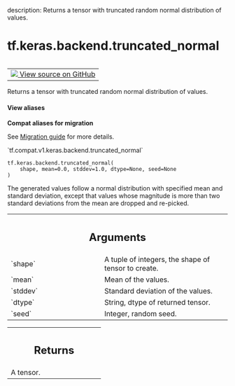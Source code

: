 description: Returns a tensor with truncated random normal distribution of values.

<div itemscope itemtype="http://developers.google.com/ReferenceObject">
<meta itemprop="name" content="tf.keras.backend.truncated_normal" />
<meta itemprop="path" content="Stable" />
</div>

# tf.keras.backend.truncated_normal

<!-- Insert buttons and diff -->

<table class="tfo-notebook-buttons tfo-api nocontent" align="left">
<td>
  <a target="_blank" href="https://github.com/tensorflow/tensorflow/blob/r2.2/tensorflow/python/keras/backend.py#L5715-L5739">
    <img src="https://www.tensorflow.org/images/GitHub-Mark-32px.png" />
    View source on GitHub
  </a>
</td>
</table>



Returns a tensor with truncated random normal distribution of values.

<section class="expandable">
  <h4 class="showalways">View aliases</h4>
  <p>
<b>Compat aliases for migration</b>
<p>See
<a href="https://www.tensorflow.org/guide/migrate">Migration guide</a> for
more details.</p>
<p>`tf.compat.v1.keras.backend.truncated_normal`</p>
</p>
</section>

<pre class="devsite-click-to-copy prettyprint lang-py tfo-signature-link">
<code>tf.keras.backend.truncated_normal(
    shape, mean=0.0, stddev=1.0, dtype=None, seed=None
)
</code></pre>



<!-- Placeholder for "Used in" -->

The generated values follow a normal distribution
with specified mean and standard deviation,
except that values whose magnitude is more than
two standard deviations from the mean are dropped and re-picked.

<!-- Tabular view -->
 <table class="responsive fixed orange">
<colgroup><col width="214px"><col></colgroup>
<tr><th colspan="2"><h2 class="add-link">Arguments</h2></th></tr>

<tr>
<td>
`shape`
</td>
<td>
A tuple of integers, the shape of tensor to create.
</td>
</tr><tr>
<td>
`mean`
</td>
<td>
Mean of the values.
</td>
</tr><tr>
<td>
`stddev`
</td>
<td>
Standard deviation of the values.
</td>
</tr><tr>
<td>
`dtype`
</td>
<td>
String, dtype of returned tensor.
</td>
</tr><tr>
<td>
`seed`
</td>
<td>
Integer, random seed.
</td>
</tr>
</table>



<!-- Tabular view -->
 <table class="responsive fixed orange">
<colgroup><col width="214px"><col></colgroup>
<tr><th colspan="2"><h2 class="add-link">Returns</h2></th></tr>
<tr class="alt">
<td colspan="2">
A tensor.
</td>
</tr>

</table>

